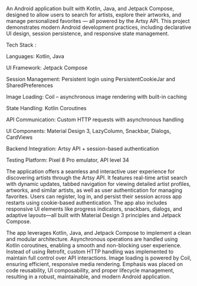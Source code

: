 An Android application built with Kotlin, Java, and Jetpack Compose, designed to allow users to search for artists, explore their artworks, and manage personalized favorites — all powered by the Artsy API. This project demonstrates modern Android development practices, including declarative UI design, session persistence, and responsive state management.

Tech Stack :

Languages: Kotlin, Java

UI Framework: Jetpack Compose

Session Management: Persistent login using PersistentCookieJar and SharedPreferences

Image Loading: Coil – asynchronous image rendering with built-in caching

State Handling: Kotlin Coroutines

API Communication: Custom HTTP requests with asynchronous handling

UI Components: Material Design 3, LazyColumn, Snackbar, Dialogs, CardViews

Backend Integration: Artsy API + session-based authentication

Testing Platform: Pixel 8 Pro emulator, API level 34

The application offers a seamless and interactive user experience for discovering artists through the Artsy API. It features real-time artist search with dynamic updates, tabbed navigation for viewing detailed artist profiles, artworks, and similar artists, as well as user authentication for managing favorites. Users can register, log in, and persist their session across app restarts using cookie-based authentication. The app also includes responsive UI elements like progress indicators, snackbars, dialogs, and adaptive layouts—all built with Material Design 3 principles and Jetpack Compose.

The app leverages Kotlin, Java, and Jetpack Compose to implement a clean and modular architecture. Asynchronous operations are handled using Kotlin coroutines, enabling a smooth and non-blocking user experience. Instead of using Retrofit, custom HTTP handling was implemented to maintain full control over API interactions. Image loading is powered by Coil, ensuring efficient, responsive media rendering. Emphasis was placed on code reusability, UI composability, and proper lifecycle management, resulting in a robust, maintainable, and modern Android application.
